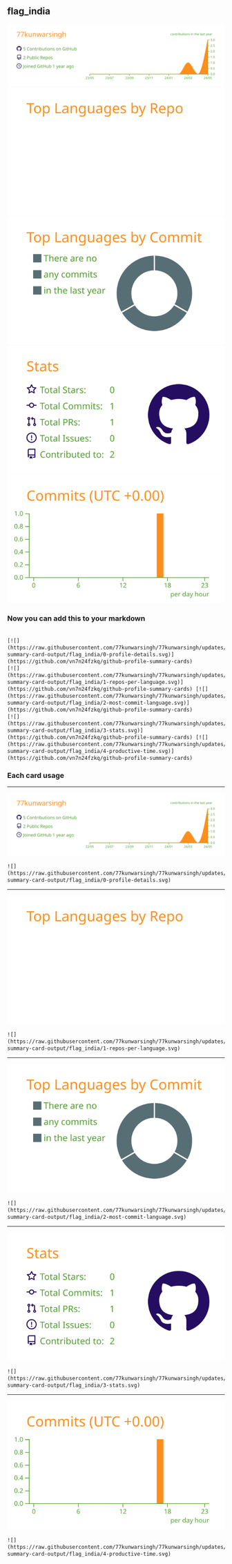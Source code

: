 ## flag_india

[![](./0-profile-details.svg)](https://github.com/vn7n24fzkq/github-profile-summary-cards)
[![](./1-repos-per-language.svg)](https://github.com/vn7n24fzkq/github-profile-summary-cards) [![](./2-most-commit-language.svg)](https://github.com/vn7n24fzkq/github-profile-summary-cards)
[![](./3-stats.svg)](https://github.com/vn7n24fzkq/github-profile-summary-cards) [![](./4-productive-time.svg)](https://github.com/vn7n24fzkq/github-profile-summary-cards)
### Now you can add this to your markdown
```

[![](https://raw.githubusercontent.com/77kunwarsingh/77kunwarsingh/updates/profile-summary-card-output/flag_india/0-profile-details.svg)](https://github.com/vn7n24fzkq/github-profile-summary-cards)
[![](https://raw.githubusercontent.com/77kunwarsingh/77kunwarsingh/updates/profile-summary-card-output/flag_india/1-repos-per-language.svg)](https://github.com/vn7n24fzkq/github-profile-summary-cards) [![](https://raw.githubusercontent.com/77kunwarsingh/77kunwarsingh/updates/profile-summary-card-output/flag_india/2-most-commit-language.svg)](https://github.com/vn7n24fzkq/github-profile-summary-cards)
[![](https://raw.githubusercontent.com/77kunwarsingh/77kunwarsingh/updates/profile-summary-card-output/flag_india/3-stats.svg)](https://github.com/vn7n24fzkq/github-profile-summary-cards) [![](https://raw.githubusercontent.com/77kunwarsingh/77kunwarsingh/updates/profile-summary-card-output/flag_india/4-productive-time.svg)](https://github.com/vn7n24fzkq/github-profile-summary-cards)

```

### Each card usage
---

![](./0-profile-details.svg)

```
![](https://raw.githubusercontent.com/77kunwarsingh/77kunwarsingh/updates/profile-summary-card-output/flag_india/0-profile-details.svg)
```

    

---

![](./1-repos-per-language.svg)

```
![](https://raw.githubusercontent.com/77kunwarsingh/77kunwarsingh/updates/profile-summary-card-output/flag_india/1-repos-per-language.svg)
```

    

---

![](./2-most-commit-language.svg)

```
![](https://raw.githubusercontent.com/77kunwarsingh/77kunwarsingh/updates/profile-summary-card-output/flag_india/2-most-commit-language.svg)
```

    

---

![](./3-stats.svg)

```
![](https://raw.githubusercontent.com/77kunwarsingh/77kunwarsingh/updates/profile-summary-card-output/flag_india/3-stats.svg)
```

    

---

![](./4-productive-time.svg)

```
![](https://raw.githubusercontent.com/77kunwarsingh/77kunwarsingh/updates/profile-summary-card-output/flag_india/4-productive-time.svg)
```

    
